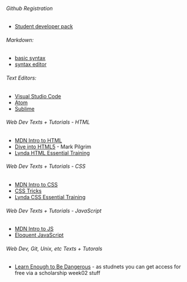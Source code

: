 ###### Github Registration
* [Student developer pack](https://education.github.com/pack)

###### Markdown:
* [basic syntax](https://www.markdownguide.org/basic-syntax/)
* [syntax editor](https://stackedit.io/)

###### Text Editors:
* [Visual Studio Code](https://code.visualstudio.com/)
* [Atom](http://www.atom.io)
* [Sublime](https://www.sublimetext.com/)

###### Web Dev Texts + Tutorials - HTML
* [MDN Intro to HTML](https://developer.mozilla.org/en-US/docs/Learn/HTML/Introduction_to_HTML)
* [Dive into HTML5](http://diveinto.html5doctor.com/) - Mark Pilgrim
* [Lynda HTML Essential Training](https://www.lynda.com/Web-Development-tutorials/HTML-Essential-Training/170427-2.html)

###### Web Dev Texts + Tutorials - CSS
* [MDN Intro to CSS](https://developer.mozilla.org/en-US/docs/Learn/Getting_started_with_the_web/CSS_basics)
* [CSS Tricks](https://css-tricks.com/)
* [Lynda CSS Essential Training](https://www.lynda.com/CSS-tutorials/CSS-Essential-Training-1/569190-2.html)

###### Web Dev Texts + Tutorials - JavaScript
* [MDN Intro to JS](https://developer.mozilla.org/en-US/docs/Web/JavaScript/Guide/Introduction)
* [Eloquent JavaScript](https://eloquentjavascript.net/)

###### Web Dev, Git, Unix, etc Texts + Tutorals
* [Learn Enough to Be Dangerous](https://www.learnenough.com/courses) - as studnets you can get access for free via a scholarship
week02 stuff


